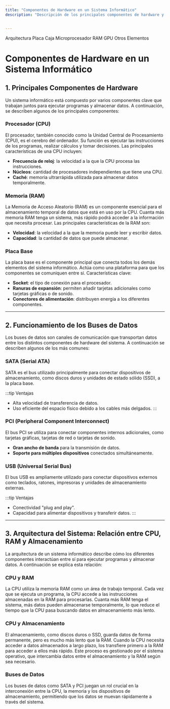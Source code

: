```yaml
---
title: "Componentes de Hardware en un Sistema Informático"
description: "Descripción de los principales componentes de hardware y su interconexión en un sistema."


---
```


Arquitectura
Placa
Caja
Microprocesador
RAM
GPU
Otros Elementos

# Componentes de Hardware en un Sistema Informático



## 1. Principales Componentes de Hardware

Un sistema informático está compuesto por varios componentes clave que trabajan juntos para ejecutar programas y almacenar datos. A continuación, se describen algunos de los principales componentes:

### Procesador (CPU)
El procesador, también conocido como la Unidad Central de Procesamiento (CPU), es el cerebro del ordenador. Su función es ejecutar las instrucciones de los programas, realizar cálculos y tomar decisiones. Las principales características de una CPU incluyen:

- **Frecuencia de reloj**: la velocidad a la que la CPU procesa las instrucciones.
- **Núcleos**: cantidad de procesadores independientes que tiene una CPU.
- **Caché**: memoria ultrarrápida utilizada para almacenar datos temporalmente.

### Memoria (RAM)
La Memoria de Acceso Aleatorio (RAM) es un componente esencial para el almacenamiento temporal de datos que está en uso por la CPU. Cuanta más memoria RAM tenga un sistema, más rápido podrá acceder a la información que necesita procesar. Las principales características de la RAM son:

- **Velocidad**: la velocidad a la que la memoria puede leer y escribir datos.
- **Capacidad**: la cantidad de datos que puede almacenar.

### Placa Base
La placa base es el componente principal que conecta todos los demás elementos del sistema informático. Actúa como una plataforma para que los componentes se comuniquen entre sí. Características clave:

- **Socket**: el tipo de conexión para el procesador.
- **Ranuras de expansión**: permiten añadir tarjetas adicionales como tarjetas gráficas o de sonido.
- **Conectores de alimentación**: distribuyen energía a los diferentes componentes.

---

## 2. Funcionamiento de los Buses de Datos

Los buses de datos son canales de comunicación que transportan datos entre los distintos componentes de hardware del sistema. A continuación se describen algunos de los más comunes:

### SATA (Serial ATA)
SATA es el bus utilizado principalmente para conectar dispositivos de almacenamiento, como discos duros y unidades de estado sólido (SSD), a la placa base.

:::tip Ventajas
- Alta velocidad de transferencia de datos.
- Uso eficiente del espacio físico debido a los cables más delgados.
:::

### PCI (Peripheral Component Interconnect)
El bus PCI se utiliza para conectar componentes internos adicionales, como tarjetas gráficas, tarjetas de red o tarjetas de sonido.

- **Gran ancho de banda** para la transmisión de datos.
- **Soporte para múltiples dispositivos** conectados simultáneamente.

### USB (Universal Serial Bus)
El bus USB es ampliamente utilizado para conectar dispositivos externos como teclados, ratones, impresoras y unidades de almacenamiento externas.

:::tip Ventajas
- Conectividad "plug and play".
- Capacidad para alimentar dispositivos y transferir datos.
:::

---

## 3. Arquitectura del Sistema: Relación entre CPU, RAM y Almacenamiento

La arquitectura de un sistema informático describe cómo los diferentes componentes interactúan entre sí para ejecutar programas y almacenar datos. A continuación se explica esta relación:

### CPU y RAM
La CPU utiliza la memoria RAM como un área de trabajo temporal. Cada vez que se ejecuta un programa, la CPU accede a las instrucciones almacenadas en la RAM para procesarlas. Cuanta más RAM tenga el sistema, más datos pueden almacenarse temporalmente, lo que reduce el tiempo que la CPU pasa buscando datos en almacenamiento más lento.

### CPU y Almacenamiento
El almacenamiento, como discos duros o SSD, guarda datos de forma permanente, pero es mucho más lento que la RAM. Cuando la CPU necesita acceder a datos almacenados a largo plazo, los transfiere primero a la RAM para acceder a ellos más rápido. Este proceso es gestionado por el sistema operativo, que intercambia datos entre el almacenamiento y la RAM según sea necesario.

### Buses de Datos
Los buses de datos como SATA y PCI juegan un rol crucial en la interconexión entre la CPU, la memoria y los dispositivos de almacenamiento, permitiendo que los datos se muevan rápidamente a través del sistema.
